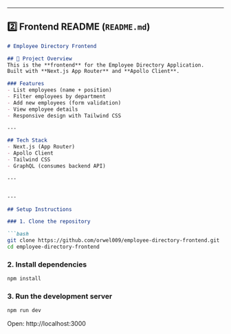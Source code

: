 
---

## **2️⃣ Frontend README (`README.md`)**

```markdown
# Employee Directory Frontend

## 🔹 Project Overview
This is the **frontend** for the Employee Directory Application.  
Built with **Next.js App Router** and **Apollo Client**.  

### Features
- List employees (name + position)
- Filter employees by department
- Add new employees (form validation)
- View employee details
- Responsive design with Tailwind CSS

---

## Tech Stack
- Next.js (App Router)
- Apollo Client
- Tailwind CSS
- GraphQL (consumes backend API)

---


---

## Setup Instructions

### 1. Clone the repository

```bash
git clone https://github.com/orwel009/employee-directory-frontend.git
cd employee-directory-frontend
```


### 2. Install dependencies

```bash
npm install
```

### 3. Run the development server

```bash
npm run dev
```

Open: http://localhost:3000